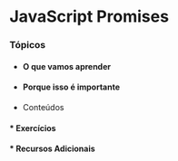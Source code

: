 # JavaScript Promises

### Tópicos
* #### O que vamos aprender
* #### Porque isso é importante
* Conteúdos
#### * Exercícios
#### * Recursos Adicionais
